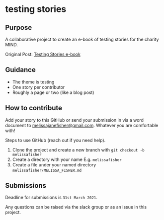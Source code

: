 # testing stories

## Purpose

A collaborative project to create an e-book of testing stories for the charity MIND.

Original Post: [Testing Stories e-book](https://fishoutthebox.medium.com/testing-stories-e-book-d9670416e66)

## Guidance

- The theme is testing
- One story per contributor
- Roughly a page or two (like a blog post)

## How to contribute

Add your story to this GitHub or send your submission in via a word document to melissajanefisher@gmail.com.  Whatever you are comfortable with!

Steps to use GitHub (reach out if you need help).

1. Clone the project and create a new branch with `git checkout -b melissafisher`
2. Create a directory with your name E.g. `melissafisher`
3. Create a file under your named directory `melissafisher/MELISSA_FISHER.md`

## Submissions

Deadline for submissions is `31st March 2021`.

Any questions can be raised via the slack group or as an issue in this project.  
